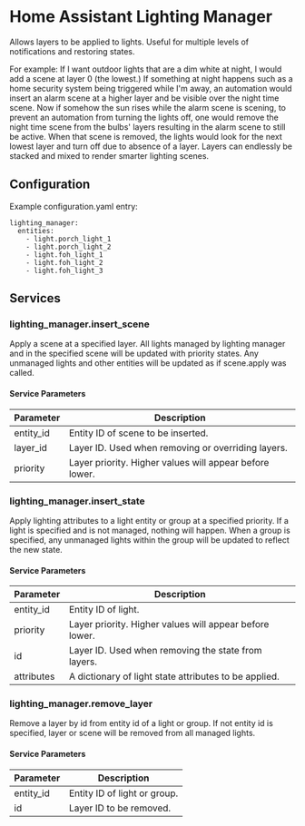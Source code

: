 # Home Assistant Lighting Manager

Allows layers to be applied to lights. Useful for multiple levels of notifications and restoring states.

For example: If I want outdoor lights that are a dim white at night, I would add a scene at layer 0 (the lowest.) If something at night happens such as a home security system being triggered while I'm away, an automation would insert an alarm scene at a higher layer and be visible over the night time scene. Now if somehow the sun rises while the alarm scene is scening, to prevent an automation from turning the lights off, one would  remove the night time scene from the bulbs' layers resulting in the alarm scene to still be active. When that scene is removed, the lights would look for the next lowest layer and turn off due to absence of a layer. Layers can endlessly be stacked and mixed to render smarter lighting scenes.

## Configuration
Example configuration.yaml entry:

```
lighting_manager:
  entities:
    - light.porch_light_1
    - light.porch_light_2
    - light.foh_light_1
    - light.foh_light_2
    - light.foh_light_3
```

## Services

### lighting_manager.insert_scene

Apply a scene at a specified layer. All lights managed by lighting manager and in the specified scene will be updated with priority states. Any unmanaged lights and other entities will be updated as if scene.apply was called.

#### Service Parameters

| Parameter | Description |
|-----------|-------------|
| entity_id | Entity ID of scene to be inserted. |
| layer_id | Layer ID. Used when removing or overriding layers.
| priority | Layer priority. Higher values will appear before lower. |

### lighting_manager.insert_state

Apply lighting attributes to a light entity or group at a specified priority. If a light is specified and is not managed, nothing will happen. When a group is specified, any unmanaged lights within the group will be updated to reflect the new state.

#### Service Parameters

| Parameter | Description |
|-----------|-------------|
| entity_id | Entity ID of light. |
| priority | Layer priority. Higher values will appear before lower. |
| id | Layer ID. Used when removing the state from layers.
| attributes | A dictionary of light state attributes to be applied.

### lighting_manager.remove_layer

Remove a layer by id from entity id of a light or group. If not entity id is specified, layer or scene will be removed from all managed lights.

#### Service Parameters

| Parameter | Description |
|-----------|-------------|
| entity_id | Entity ID of light or group. |
| id | Layer ID to be removed.
